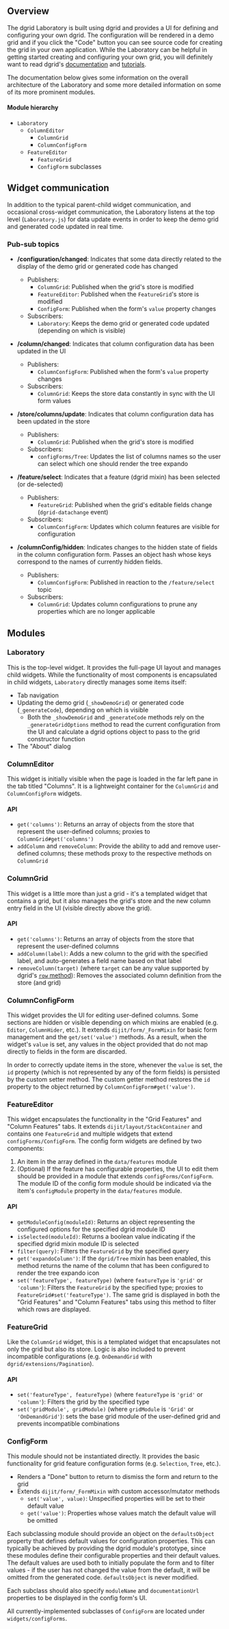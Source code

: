 ## Overview

The dgrid Laboratory is built using dgrid and provides a UI for defining and configuring your own dgrid.
The configuration will be rendered in a demo grid and if you click the "Code" button you can see source code for
creating the grid in your own application. While the Laboratory can be helpful in getting started creating and
configuring your own grid, you will definitely want to read dgrid's [documentation](../../doc) and
[tutorials](http://dgrid.io/#tutorials).

The documentation below gives some information on the overall architecture of the Laboratory and some more detailed
information on some of its more prominent modules.

#### Module hierarchy

* `Laboratory`
	* `ColumnEditor`
		* `ColumnGrid`
		* `ColumnConfigForm`
	* `FeatureEditor`
		* `FeatureGrid`
		* `ConfigForm` subclasses

## Widget communication

In addition to the typical parent-child widget communication, and occasional cross-widget communication,
the Laboratory listens at the top level (`Laboratory.js`) for data update events in order to keep the demo grid and
generated code updated in real time.

### Pub-sub topics

* **/configuration/changed**: Indicates that some data directly related to the display of the demo grid or
	generated code has changed
	* Publishers:
		* `ColumnGrid`: Published when the grid's store is modified
		* `FeatureEditor`: Published when the `FeatureGrid`'s store is modified
		* `ConfigForm`: Published when the form's `value` property changes
	* Subscribers:
		* `Laboratory`: Keeps the demo grid or generated code updated (depending on which is visible)

* **/column/changed**: Indicates that column configuration data has been updated in the UI
	* Publishers:
		* `ColumnConfigForm`: Published when the form's `value` property changes
	* Subscribers:
		* `ColumnGrid`: Keeps the store data constantly in sync with the UI form values

* **/store/columns/update**: Indicates that column configuration data has been updated in the store
	* Publishers:
		* `ColumnGrid`: Published when the grid's store is modified
	* Subscribers:
		* `configForms/Tree`: Updates the list of columns names so the user can select which one should render the
			tree expando

* **/feature/select**: Indicates that a feature (dgrid mixin) has been selected (or de-selected)
	* Publishers:
		* `FeatureGrid`: Published when the grid's editable fields change (`dgrid-datachange` event)
	* Subscribers:
		* `ColumnConfigForm`: Updates which column features are visible for configuration

* **/columnConfig/hidden**: Indicates changes to the hidden state of fields in the column configuration form.
	Passes an object hash whose keys correspond to the names of currently hidden fields.
	* Publishers:
		* `ColumnConfigForm`: Published in reaction to the `/feature/select` topic
	* Subscribers:
		* `ColumnGrid`: Updates column configurations to prune any properties which are no longer applicable

## Modules

### Laboratory

This is the top-level widget. It provides the full-page UI layout and manages child widgets. While the functionality of most components is encapsulated in child widgets, `Laboratory` directly manages some items itself:

* Tab navigation
* Updating the demo grid (`_showDemoGrid`) or generated code (`_generateCode`), depending on which is visible
	* Both the `_showDemoGrid` and `_generateCode` methods rely on the `_generateGridOptions` method to read the current
		configuration from the UI and calculate a dgrid options object to pass to the grid constructor function
* The "About" dialog

### ColumnEditor

This widget is initially visible when the page is loaded in the far left pane in the tab titled "Columns". It is a lightweight container for the `ColumnGrid` and `ColumnConfigForm` widgets.

#### API

* `get('columns')`: Returns an array of objects from the store that represent the user-defined columns; proxies to
	`ColumnGrid#get('columns')`
* `addColumn` and `removeColumn`: Provide the ability to add and remove user-defined columns; these methods proxy to
	the respective methods on `ColumnGrid`

### ColumnGrid

This widget is a little more than just a grid - it's a templated widget that contains a grid, but it also manages
the grid's store and the new column entry field in the UI (visible directly above the grid).

#### API

* `get('columns')`: Returns an array of objects from the store that represent the user-defined columns
* `addColumn(label)`: Adds a new column to the grid with the specified label, and auto-generates a field name based on
	that label
* `removeColumn(target)` (where `target` can be any value supported by dgrid's
	[`row` method](../../doc/components/core-components/List.md#method-summary)): Removes the associated column definition
	from the store (and grid)

### ColumnConfigForm

This widget provides the UI for editing user-defined columns. Some sections are hidden or visible depending on
which mixins are enabled (e.g. `Editor`, `ColumnHider`, etc.). It extends `dijit/form/_FormMixin` for basic
form management and the `get/set('value')` methods. As a result, when the widget's `value` is set,
any values in the object provided that do not map directly to fields in the form are discarded.

In order to correctly update items in the store, whenever the `value` is set, the `id` property (which is
not represented by any of the form fields) is persisted by the custom setter method. The custom getter method restores
the `id` property to the object returned by `ColumnConfigForm#get('value')`.

### FeatureEditor

This widget encapsulates the functionality in the "Grid Features" and "Column Features" tabs. It extends
`dijit/layout/StackContainer` and contains one `FeatureGrid` and multiple widgets that extend `configForms/ConfigForm`.
The config form widgets are defined by two components:

1. An item in the array defined in the `data/features` module
2. (Optional) If the feature has configurable properties, the UI to edit them should be provided in a module that
extends `configForms/ConfigForm`. The module ID of the config form module should be indicated via the item's
`configModule` property in the `data/features` module.

#### API

* `getModuleConfig(moduleId)`: Returns an object representing the configured options for the specified dgrid module ID
* `isSelected(moduleId)`: Returns a boolean value indicating if the specified dgrid mixin module ID is selected
* `filter(query)`: Filters the `FeatureGrid` by the specified query
* `get('expandoColumn')`: If the `dgrid/Tree` mixin has been enabled, this method returns the name of the column that has been configured to render the tree expando icon
* `set('featureType', featureType)` (where `featureType` is `'grid'` or `'column'`): Filters the `FeatureGrid` by the
	specified type; proxies to `FeatureGrid#set('featureType')`. The same grid is displayed in both the "Grid Features"
	and "Column Features" tabs using this method to filter which rows are displayed.

### FeatureGrid

Like the `ColumnGrid` widget, this is a templated widget that encapsulates not only the grid but also its store.
Logic is also included to prevent incompatible configurations (e.g. `OnDemandGrid` with `dgrid/extensions/Pagination`).

#### API

* `set('featureType', featureType)` (where `featureType` is `'grid'` or `'column'`): Filters the grid by the specified
	type
* `set('gridModule', gridModule)` (where `gridModule` is `'Grid'` or `'OnDemandGrid'`): sets the base grid module of the
	user-defined grid and prevents incompatible combinations

### ConfigForm

This module should not be instantiated directly. It provides the basic functionality for
grid feature configuration forms (e.g. `Selection`, `Tree`, etc.).

* Renders a "Done" button to return to dismiss the form and return to the grid
* Extends `dijit/form/_FormMixin` with custom accessor/mutator methods
	* `set('value', value)`: Unspecified properties will be set to their default value
	* `get('value')`: Properties whose values match the default value will be omitted

Each subclassing module should provide an object on the `defaultsObject` property that defines default values for
configuration properties. This can typically be achieved by providing the dgrid module's prototype, since these modules
define their configurable properties and their default values. The default values are used both to initially populate
the form and to filter values - if the user has not changed the value from the default, it will be omitted from the
generated code.  `defaultsObject` is never modified.

Each subclass should also specify `moduleName` and `documentationUrl` properties to be displayed in the
config form's UI.

All currently-implemented subclasses of `ConfigForm` are located under `widgets/configForms`.
